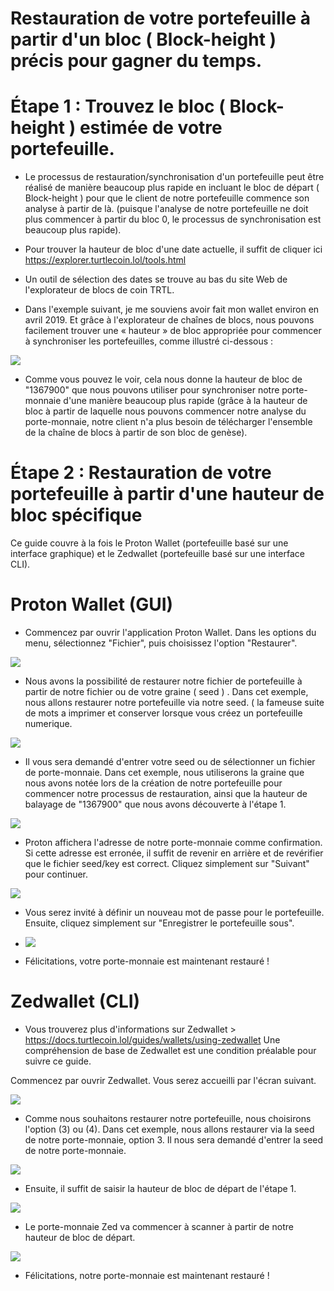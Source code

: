 # Restauration de votre portefeuille à partir d'un bloc ( Block-height ) précis pour gagner du temps. 

# Étape 1 : Trouvez le bloc ( Block-height ) estimée de votre portefeuille.

- Le processus de restauration/synchronisation d'un portefeuille peut être réalisé de manière beaucoup plus rapide en incluant le bloc de départ ( Block-height ) pour que le client de notre portefeuille commence son analyse à partir de là. (puisque l'analyse de notre portefeuille ne doit plus commencer à partir du bloc 0, le processus de synchronisation est beaucoup plus rapide).

- Pour trouver la hauteur de bloc d'une date actuelle, il suffit de cliquer ici https://explorer.turtlecoin.lol/tools.html 

- Un outil de sélection des dates se trouve au bas du site Web de l'explorateur de blocs de coin TRTL.

- Dans l'exemple suivant, je me souviens avoir fait mon wallet environ en avril 2019. Et grâce à l'explorateur de chaînes de blocs, nous pouvons facilement trouver une « hauteur » de bloc appropriée pour commencer à synchroniser les portefeuilles, comme illustré ci-dessous :

![](https://i.imgur.com/5iJusgg.png)

- Comme vous pouvez le voir, cela nous donne la hauteur de bloc de "1367900" que nous pouvons utiliser pour synchroniser notre porte-monnaie d'une manière beaucoup plus rapide (grâce à la hauteur de bloc à partir de laquelle nous pouvons commencer notre analyse du porte-monnaie, notre client n'a plus besoin de télécharger l'ensemble de la chaîne de blocs à partir de son bloc de genèse).

# Étape 2 : Restauration de votre portefeuille à partir d'une hauteur de bloc spécifique

Ce guide couvre à la fois le Proton Wallet (portefeuille basé sur une interface graphique) et le Zedwallet (portefeuille basé sur une interface CLI).

# Proton Wallet (GUI)

- Commencez par ouvrir l'application Proton Wallet. Dans les options du menu, sélectionnez "Fichier", puis choisissez l'option "Restaurer".

![](https://i.imgur.com/9GUsn4A.png)

- Nous avons la possibilité de restaurer notre fichier de portefeuille à partir de notre fichier ou de votre graine ( seed ) . Dans cet exemple, nous allons restaurer notre portefeuille via notre seed. ( la fameuse suite de mots a imprimer et conserver lorsque vous créez un portefeuille numerique.

![](https://i.imgur.com/0jIrk6L.png)

- Il vous sera demandé d'entrer votre seed ou de sélectionner un fichier de porte-monnaie. Dans cet exemple, nous utiliserons la graine que nous avons notée lors de la création de notre portefeuille pour commencer notre processus de restauration, ainsi que la hauteur de balayage de "1367900" que nous avons découverte à l'étape 1.

![](https://i.imgur.com/I8WKvsq.png)

- Proton affichera l'adresse de notre porte-monnaie comme confirmation. Si cette adresse est erronée, il suffit de revenir en arrière et de revérifier que le fichier seed/key est correct. Cliquez simplement sur "Suivant" pour continuer.

![](https://i.imgur.com/Fjc6G2m.png)

- Vous serez invité à définir un nouveau mot de passe pour le portefeuille. Ensuite, cliquez simplement sur "Enregistrer le portefeuille sous".

- ![](https://i.imgur.com/b68U61Z.png)

- Félicitations, votre porte-monnaie est maintenant restauré !


# Zedwallet (CLI)

- Vous trouverez plus d'informations sur Zedwallet > https://docs.turtlecoin.lol/guides/wallets/using-zedwallet
Une compréhension de base de Zedwallet est une condition préalable pour suivre ce guide.

Commencez par ouvrir Zedwallet. Vous serez accueilli par l'écran suivant.

![](https://i.imgur.com/IA1Yg9b.png)

- Comme nous souhaitons restaurer notre portefeuille, nous choisirons l'option (3) ou (4). Dans cet exemple, nous allons restaurer via la seed de notre porte-monnaie, option 3. Il nous sera demandé d'entrer la seed de notre porte-monnaie.

![](https://i.imgur.com/kCrMpoE.png)

- Ensuite, il suffit de saisir la hauteur de bloc de départ de l'étape 1.

![](https://i.imgur.com/5MQa77s.png)

- Le porte-monnaie Zed va commencer à scanner à partir de notre hauteur de bloc de départ. 

![](https://i.imgur.com/s8aXDsh.png)

- Félicitations, notre porte-monnaie est maintenant restauré !